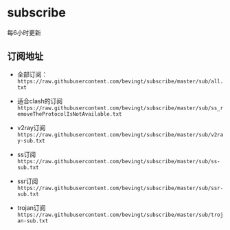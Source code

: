 # subscribe

每6小时更新

## 订阅地址
- 全部订阅：
`https://raw.githubusercontent.com/bevingt/subscribe/master/sub/all.txt`

- 适合clash的订阅
`https://raw.githubusercontent.com/bevingt/subscribe/master/sub/ss_removeTheProtocolIsNotAvailable.txt`

- v2ray订阅
`https://raw.githubusercontent.com/bevingt/subscribe/master/sub/v2ray-sub.txt`

- ss订阅
`https://raw.githubusercontent.com/bevingt/subscribe/master/sub/ss-sub.txt`

- ssr订阅
`https://raw.githubusercontent.com/bevingt/subscribe/master/sub/ssr-sub.txt`

- trojan订阅
`https://raw.githubusercontent.com/bevingt/subscribe/master/sub/trojan-sub.txt`
